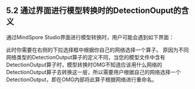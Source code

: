 ## 5.2 通过界面进行模型转换时的DetectionOuput的含义
通过MindSpore Studio界面进行模型转换时，用户可能会遇到如下界面：

此时你需要在右侧的下拉选择框中根据你自己的网络选择一个算子。
原因为不同网络类型的DetectionOutput算子的定义不同，当您的模型文件中含有DetectionOutput算子时，模型转换时OMG不知道应该用什么网络的DetectionOutput算子去转换这一层，所以需要用户根据自己的网络选择一个DetectionOutput，即在OMG内部将此算子根据网络进行重命名。


